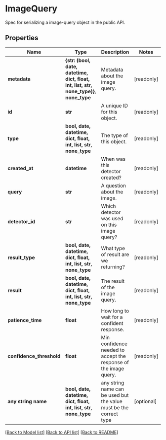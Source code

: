 # ImageQuery

Spec for serializing a image-query object in the public API.

## Properties
Name | Type | Description | Notes
------------ | ------------- | ------------- | -------------
**metadata** | **{str: (bool, date, datetime, dict, float, int, list, str, none_type)}, none_type** | Metadata about the image query. | [readonly] 
**id** | **str** | A unique ID for this object. | [readonly] 
**type** | **bool, date, datetime, dict, float, int, list, str, none_type** | The type of this object. | [readonly] 
**created_at** | **datetime** | When was this detector created? | [readonly] 
**query** | **str** | A question about the image. | [readonly] 
**detector_id** | **str** | Which detector was used on this image query? | [readonly] 
**result_type** | **bool, date, datetime, dict, float, int, list, str, none_type** | What type of result are we returning? | [readonly] 
**result** | **bool, date, datetime, dict, float, int, list, str, none_type** | The result of the image query. | [readonly] 
**patience_time** | **float** | How long to wait for a confident response. | [readonly] 
**confidence_threshold** | **float** | Min confidence needed to accept the response of the image query. | [readonly] 
**any string name** | **bool, date, datetime, dict, float, int, list, str, none_type** | any string name can be used but the value must be the correct type | [optional]

[[Back to Model list]](../README.md#documentation-for-models) [[Back to API list]](../README.md#documentation-for-api-endpoints) [[Back to README]](../README.md)


